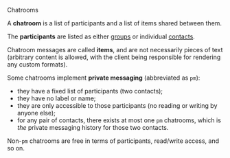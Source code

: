 Chatrooms

A **chatroom** is a list of participants and a list of items shared
between them.

The **participants** are listed as either [groups](/docs/#/group.md)
or individual [contacts](/docs/#/contact.md).

Chatroom messages are called **items**, and are not necessarily pieces
of text (arbitrary content is allowed, with the client being
responsible for rendering any custom formats).

Some chatrooms implement **private messaging** (abbreviated as `pm`): 
 - they have a fixed list of participants (two contacts);
 - they have no label or name;
 - they are only accessible to those participants (no reading or 
   writing by anyone else);
 - for any pair of contacts, there exists at most one `pm` chatrooms,
   which is _the_ private messaging history for those two contacts.

Non-`pm` chatrooms are free in terms of participants, read/write
access, and so on. 
